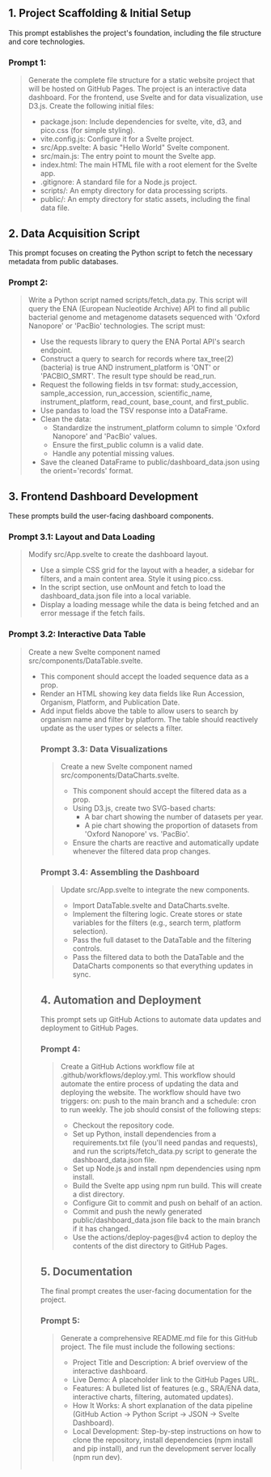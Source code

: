 
## 1. Project Scaffolding & Initial Setup
This prompt establishes the project's foundation, including the file structure and core technologies.
### Prompt 1:
> Generate the complete file structure for a static website project that will be hosted on GitHub Pages. The project is an interactive data dashboard. For the frontend, use Svelte and for data visualization, use D3.js.
> Create the following initial files:
>  * package.json: Include dependencies for svelte, vite, d3, and pico.css (for simple styling).
>  * vite.config.js: Configure it for a Svelte project.
>  * src/App.svelte: A basic "Hello World" Svelte component.
>  * src/main.js: The entry point to mount the Svelte app.
>  * index.html: The main HTML file with a root element for the Svelte app.
>  * .gitignore: A standard file for a Node.js project.
>  * scripts/: An empty directory for data processing scripts.
>  * public/: An empty directory for static assets, including the final data file.

## 2. Data Acquisition Script
This prompt focuses on creating the Python script to fetch the necessary metadata from public databases.
### Prompt 2:
> Write a Python script named scripts/fetch_data.py. This script will query the ENA (European Nucleotide Archive) API to find all public bacterial genome and metagenome datasets sequenced with 'Oxford Nanopore' or 'PacBio' technologies.
> The script must:
>  * Use the requests library to query the ENA Portal API's search endpoint.
>  * Construct a query to search for records where tax_tree(2) (bacteria) is true AND instrument_platform is 'ONT' or 'PACBIO_SMRT'. The result type should be read_run.
>  * Request the following fields in tsv format: study_accession, sample_accession, run_accession, scientific_name, instrument_platform, read_count, base_count, and first_public.
>  * Use pandas to load the TSV response into a DataFrame.
>  * Clean the data:
>    * Standardize the instrument_platform column to simple 'Oxford Nanopore' and 'PacBio' values.
>    * Ensure the first_public column is a valid date.
>    * Handle any potential missing values.
>  * Save the cleaned DataFrame to public/dashboard_data.json using the orient='records' format.
> 
## 3. Frontend Dashboard Development
These prompts build the user-facing dashboard components.
### Prompt 3.1: Layout and Data Loading
> Modify src/App.svelte to create the dashboard layout.
>  * Use a simple CSS grid for the layout with a header, a sidebar for filters, and a main content area. Style it using pico.css.
>  * In the script section, use onMount and fetch to load the dashboard_data.json file into a local variable.
>  * Display a loading message while the data is being fetched and an error message if the fetch fails.

### Prompt 3.2: Interactive Data Table
> Create a new Svelte component named src/components/DataTable.svelte.
>  * This component should accept the loaded sequence data as a prop.
>  * Render an HTML <table> showing key data fields like Run Accession, Organism, Platform, and Publication Date.
>  * Add input fields above the table to allow users to search by organism name and filter by platform. The table should reactively update as the user types or selects a filter.

### Prompt 3.3: Data Visualizations
> Create a new Svelte component named src/components/DataCharts.svelte.
>  * This component should accept the filtered data as a prop.
>  * Using D3.js, create two SVG-based charts:
>    * A bar chart showing the number of datasets per year.
>    * A pie chart showing the proportion of datasets from 'Oxford Nanopore' vs. 'PacBio'.
>  * Ensure the charts are reactive and automatically update whenever the filtered data prop changes.

### Prompt 3.4: Assembling the Dashboard
> Update src/App.svelte to integrate the new components.
>  * Import DataTable.svelte and DataCharts.svelte.
>  * Implement the filtering logic. Create stores or state variables for the filters (e.g., search term, platform selection).
>  * Pass the full dataset to the DataTable and the filtering controls.
>  * Pass the filtered data to both the DataTable and the DataCharts components so that everything updates in sync.

## 4. Automation and Deployment
This prompt sets up GitHub Actions to automate data updates and deployment to GitHub Pages.
### Prompt 4:
> Create a GitHub Actions workflow file at .github/workflows/deploy.yml. This workflow should automate the entire process of updating the data and deploying the website.
> The workflow should have two triggers: on: push to the main branch and a schedule: cron to run weekly.
> The job should consist of the following steps:
>  * Checkout the repository code.
>  * Set up Python, install dependencies from a requirements.txt file (you'll need pandas and requests), and run the scripts/fetch_data.py script to generate the dashboard_data.json file.
>  * Set up Node.js and install npm dependencies using npm install.
>  * Build the Svelte app using npm run build. This will create a dist directory.
>  * Configure Git to commit and push on behalf of an action.
>  * Commit and push the newly generated public/dashboard_data.json file back to the main branch if it has changed.
>  * Use the actions/deploy-pages@v4 action to deploy the contents of the dist directory to GitHub Pages.

## 5. Documentation
The final prompt creates the user-facing documentation for the project.
### Prompt 5:
> Generate a comprehensive README.md file for this GitHub project. The file must include the following sections:
>  * Project Title and Description: A brief overview of the interactive dashboard.
>  * Live Demo: A placeholder link to the GitHub Pages URL.
>  * Features: A bulleted list of features (e.g., SRA/ENA data, interactive charts, filtering, automated updates).
>  * How It Works: A short explanation of the data pipeline (GitHub Action -> Python Script -> JSON -> Svelte Dashboard).
>  * Local Development: Step-by-step instructions on how to clone the repository, install dependencies (npm install and pip install), and run the development server locally (npm run dev).
